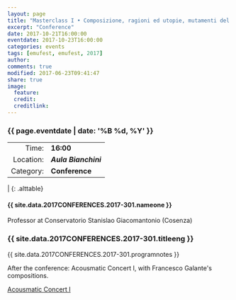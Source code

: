 ```yaml
---
layout: page
title: "Masterclass I • Composizione, ragioni ed utopie, mutamenti del suono nella musica elettroacustica"
excerpt: "Conference"
date: 2017-10-21T16:00:00
eventdate: 2017-10-23T16:00:00
categories: events
tags: [emufest, emufest, 2017]
author:
comments: true
modified: 2017-06-23T09:41:47
share: true
image:
  feature:
  credit:
  creditlink:
---
```


### {{ page.eventdate | date: '%B %d, %Y' }}

|  |  |
|------------:|:------------|
| Time: | **16:00** |
| Location: | ***Aula Bianchini*** |
| Category: | **Conference** |
|
{: .alttable}

#### {{ site.data.2017CONFERENCES.2017-301.nameone }}
Professor at Conservatorio Stanislao Giacomantonio (Cosenza)

### {{ site.data.2017CONFERENCES.2017-301.titleeng }}

{{ site.data.2017CONFERENCES.2017-301.programnotes }}

After the conference: Acousmatic Concert I, with Francesco Galante's compositions.

<div markdown="0">
  <a href="{{site.url }}/_posts/events/2017-10-22-concertoAcusmaticoI.md" class="mybtn">Acousmatic Concert I</a>
</div>

